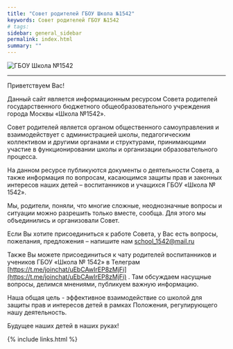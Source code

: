 ```yaml
---
title: "Совет родителей ГБОУ Школа №1542"
keywords: Совет родителей ГБОУ №1542
# tags:
sidebar: general_sidebar
permalink: index.html
summary: ""
---
```


<p><img src="{{ "images/gym1542.jpeg" }}" alt="ГБОУ Школа №1542"/></p>

*** 

Приветствуем Вас!

Данный сайт является информационным ресурсом Совета родителей государственного бюджетного общеобразовательного учреждения города Москвы «Школа №1542».

Совет родителей является органом общественного самоуправления и взаимодействует с администрацией школы, педагогическим коллективом и другими органами и структурами, принимающими участие в функционировании школы и организации образовательного процесса.

На данном ресурсе публикуются документы о деятельности Совета, а также информация по вопросам, касающимся защиты прав и законных интересов наших детей – воспитанников и учащихся ГБОУ «Школа № 1542».

Мы, родители, поняли, что многие сложные, неоднозначные вопросы и ситуации можно разрешить только вместе, сообща. Для этого мы объединились и организовали Совет.

Если Вы хотите присоединиться к работе Совета, у Вас есть вопросы, пожелания, предложения – напишите нам [school_1542@mail.ru](mailto:school_1542@mail.ru)

Также Вы можете присоединиться к чату родителей воспитанников и учеников  ГБОУ «Школа № 1542» в Телеграм [https://t.me/joinchat/uEbCAwIrEP8zMjFi](https://t.me/joinchat/uEbCAwIrEP8zMjFi) . Там обсуждаем насущные вопросы, делимся мнениями, публикуем важную информацию.

Наша общая цель  - эффективное взаимодействие со школой для защиты прав и интересов детей в рамках Положения, регулирующего нашу деятельность.

Будущее наших детей в наших руках!


{% include links.html %}
